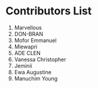 # Contributors List
1. Marvellous
2. DON-BRAN
3. Mofor Emmanuel
4.  Miewapri
5. ADE CLEN
6. Vanessa Christopher 
7. Jeminii
8. Ewa Augustine
10. Manuchim Young